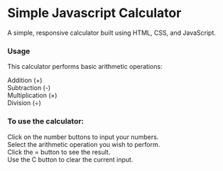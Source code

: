 # Simple Javascript Calculator

A simple, responsive calculator built using HTML, CSS, and JavaScript.

### Usage
This calculator performs basic arithmetic operations:

Addition (+) <br>
Subtraction (-) <br>
Multiplication (×) <br>
Division (÷) <br>

### To use the calculator:

Click on the number buttons to input your numbers. <br>
Select the arithmetic operation you wish to perform. <br>
Click the = button to see the result. <br>
Use the C button to clear the current input.<br>

